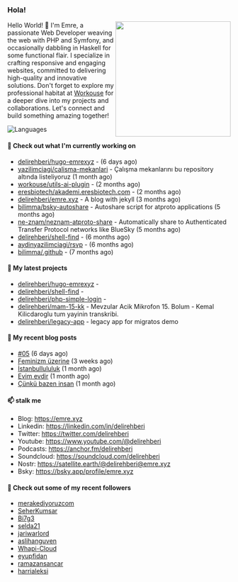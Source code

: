 <h3>Hola!</h3>
 

<img align="right" src="https://media.giphy.com/media/ZE6HYckyroMWwSp11C/giphy-downsized.gif" width="260">

Hello World! 👋 I'm Emre, a passionate Web Developer weaving the web with PHP and Symfony, and occasionally dabbling in Haskell for some functional flair. I specialize in crafting responsive and engaging websites, committed to delivering high-quality and innovative solutions. Don't forget to explore my professional habitat at [Workouse](https://workouse.com) for a deeper dive into my projects and collaborations. Let's connect and build something amazing together!

![Languages](https://github-readme-stats.vercel.app/api/top-langs/?username=delirehberi&layout=compact)

#### 👷 Check out what I'm currently working on

- [delirehberi/hugo-emrexyz](https://github.com/delirehberi/hugo-emrexyz) -  (6 days ago)
- [yazilimciagi/calisma-mekanlari](https://github.com/yazilimciagi/calisma-mekanlari) - Çalışma mekanlarını bu repository altında listeliyoruz (1 month ago)
- [workouse/utils-ai-plugin](https://github.com/workouse/utils-ai-plugin) -  (2 months ago)
- [eresbiotech/akademi.eresbiotech.com](https://github.com/eresbiotech/akademi.eresbiotech.com) -  (2 months ago)
- [delirehberi/emre.xyz](https://github.com/delirehberi/emre.xyz) - A blog with jekyll (3 months ago)
- [bilimma/bsky-autoshare](https://github.com/bilimma/bsky-autoshare) - Autoshare script for atproto applications (5 months ago)
- [ne-znam/neznam-atproto-share](https://github.com/ne-znam/neznam-atproto-share) - Automatically share to Authenticated Transfer Protocol networks like BlueSky (5 months ago)
- [delirehberi/shell-find](https://github.com/delirehberi/shell-find) -  (6 months ago)
- [aydinyazilimciagi/rsvp](https://github.com/aydinyazilimciagi/rsvp) -  (6 months ago)
- [bilimma/.github](https://github.com/bilimma/.github) -  (7 months ago)

#### 🌱 My latest projects

- [delirehberi/hugo-emrexyz](https://github.com/delirehberi/hugo-emrexyz) - 
- [delirehberi/shell-find](https://github.com/delirehberi/shell-find) - 
- [delirehberi/php-simple-login](https://github.com/delirehberi/php-simple-login) - 
- [delirehberi/mam-15-kk](https://github.com/delirehberi/mam-15-kk) - Mevzular Acik Mikrofon 15. Bolum - Kemal Kilicdaroglu tum yayinin transkribi. 
- [delirehberi/legacy-app](https://github.com/delirehberi/legacy-app) - legacy app for migratos demo

#### 📜 My recent blog posts 

- [#05](https://emre.xyz/til/05/) (6 days ago)
- [Feminizm üzerine](https://emre.xyz/posts/feminizm-uzerine/) (3 weeks ago)
- [İstanbullululuk](https://emre.xyz/posts/istanbullululuk/) (1 month ago)
- [Evim evdir](https://emre.xyz/posts/evim-evdir/) (1 month ago)
- [Çünkü bazen insan](https://emre.xyz/posts/cunku-bazen-insan/) (1 month ago) 

#### 📫 stalk me

- Blog: https://emre.xyz 
- Linkedin: https://linkedin.com/in/delirehberi
- Twitter: https://twitter.com/delirehberi
- Youtube: https://www.youtube.com/@delirehberi
- Podcasts: https://anchor.fm/delirehberi
- Soundcloud: https://soundcloud.com/delirehberi
- Nostr: https://satellite.earth/@delirehberi@emre.xyz
- Bsky: https://bsky.app/profile/emre.xyz


#### 👯 Check out some of my recent followers

- [merakediyoruzcom](https://github.com/merakediyoruzcom)
- [SeherKumsar](https://github.com/SeherKumsar)
- [Bi7g3](https://github.com/Bi7g3)
- [selda21](https://github.com/selda21)
- [jariwarlord](https://github.com/jariwarlord)
- [aslihanguven](https://github.com/aslihanguven)
- [Whapi-Cloud](https://github.com/Whapi-Cloud)
- [eyupfidan](https://github.com/eyupfidan)
- [ramazansancar](https://github.com/ramazansancar)
- [harrialeksi](https://github.com/harrialeksi)



